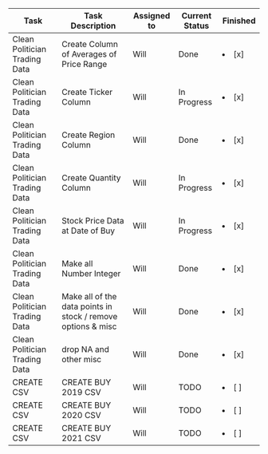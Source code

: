| Task           | Task Description | Assigned to   | Current Status | Finished | 
|----------------|---------------|---------------|----------------|-----------|
| Clean Politician Trading Data | Create Column of Averages of Price Range | Will   | Done   |   <li> [x] </li>  |
| Clean Politician Trading Data | Create Ticker Column | Will   | In Progress   |   <li> [x] </li>  |
| Clean Politician Trading Data | Create Region Column | Will   | Done   |   <li> [x] </li>  |
| Clean Politician Trading Data | Create Quantity Column | Will   | In Progress   |   <li> [x] </li>  |
| Clean Politician Trading Data | Stock Price Data at Date of Buy | Will   | In Progress   |   <li> [x] </li>  |
| Clean Politician Trading Data| Make all Number Integer | Will   | Done   |   <li> [x] </li>  |
| Clean Politician Trading Data| Make all of the data points in stock / remove options & misc | Will   | Done   |   <li> [x] </li>  |
| Clean Politician Trading Data| drop NA and other misc | Will   | Done   |   <li> [x] </li>  |
| CREATE CSV| CREATE BUY 2019 CSV | Will   | TODO   |   <li> [ ] </li>  |
| CREATE CSV| CREATE BUY 2020 CSV | Will   | TODO   |   <li> [ ] </li>  |
| CREATE CSV| CREATE BUY 2021 CSV | Will   | TODO   |   <li> [ ] </li>  |
